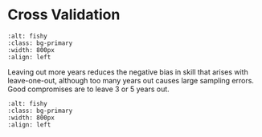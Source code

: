 Cross Validation
====



```{image} img/leave1outXV.png
:alt: fishy
:class: bg-primary
:width: 800px
:align: left
```

Leaving out more years reduces the negative bias in skill that arises with leave-one-out, although too many years out causes large sampling errors. Good compromises are to leave 3 or 5 years out. 

```{image} img/leave5outXV.png
:alt: fishy
:class: bg-primary
:width: 800px
:align: left
```

